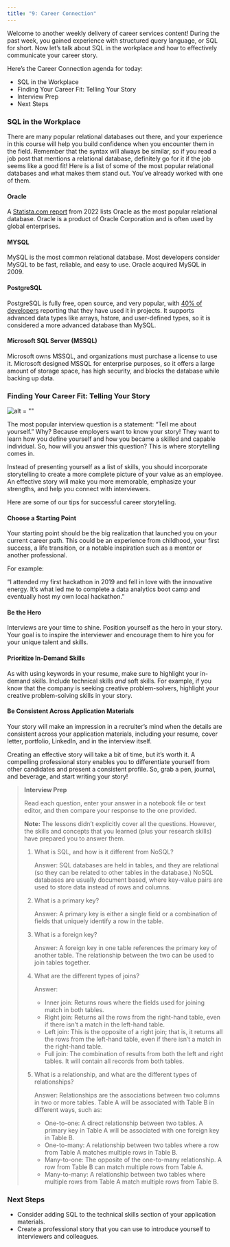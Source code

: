 ```yaml
---
title: "9: Career Connection"
---
```

<img style="display: none;" src="https://static.bc-edx.com/data/dl-1-2/m9/lms/img/banner.jpg" alt="lesson banner" />

Welcome to another weekly delivery of career services content! During the past week, you gained experience with structured query language, or SQL for short. Now let’s talk about SQL in the workplace and how to effectively communicate your career story.

Here’s the Career Connection agenda for today:

* SQL in the Workplace
* Finding Your Career Fit: Telling Your Story
* Interview Prep
* Next Steps

### SQL in the Workplace

There are many popular relational databases out there, and your experience in this course will help you build confidence when you encounter them in the field. Remember that the syntax will always be similar, so if you read a job post that mentions a relational database, definitely go for it if the job seems like a good fit! Here is a list of some of the most popular relational databases and what makes them stand out. You’ve already worked with one of them.

#### Oracle

A [Statista.com report](https://www.statista.com/statistics/1131568/worldwide-popularity-ranking-relational-database-management-systems/) from 2022 lists Oracle as the most popular relational database. Oracle is a product of Oracle Corporation and is often used by global enterprises.

#### MYSQL

MySQL is the most common relational database. Most developers consider MySQL to be fast, reliable, and easy to use. Oracle acquired MySQL in 2009.

#### PostgreSQL

PostgreSQL is fully free, open source, and very popular, with [40% of developers](https://insights.stackoverflow.com/survey/2021#:~:text=in%20that%20row.) reporting that they have used it in projects. It supports advanced data types like arrays, hstore, and user-defined types, so it is considered a more advanced database than MySQL.

#### Microsoft SQL Server (MSSQL)

Microsoft owns MSSQL, and organizations must purchase a license to use it. Microsoft designed MSSQL for enterprise purposes, so it offers a large amount of storage space, has high security, and blocks the database while backing up data.

### Finding Your Career Fit: Telling Your Story

![alt = ""](https://static.bc-edx.com/data/dl-1-2/m9/lms/img/coding-career-application-materials.jpg)

The most popular interview question is a statement: “Tell me about yourself.” Why? Because employers want to know your story! They want to learn how you define yourself and how you became a skilled and capable individual. So, how will you answer this question? This is where storytelling comes in.

Instead of presenting yourself as a list of skills, you should incorporate storytelling to create a more complete picture of your value as an employee. An effective story will make you more memorable, emphasize your strengths, and help you connect with interviewers.

Here are some of our tips for successful career storytelling.

#### Choose a Starting Point

Your starting point should be the big realization that launched you on your current career path. This could be an experience from childhood, your first success, a life transition, or a notable inspiration such as a mentor or another professional.

For example:

“I attended my first hackathon in 2019 and fell in love with the innovative energy. It’s what led me to complete a data analytics boot camp and eventually host my own local hackathon.”

#### Be the Hero

Interviews are your time to shine. Position yourself as the hero in your story. Your goal is to inspire the interviewer and encourage them to hire you for your unique talent and skills.

#### Prioritize In-Demand Skills

As with using keywords in your resume, make sure to highlight your in-demand skills. Include technical skills _and_ soft skills. For example, if you know that the company is seeking creative problem-solvers, highlight your creative problem-solving skills in your story.

#### Be Consistent Across Application Materials

Your story will make an impression in a recruiter’s mind when the details are consistent across your application materials, including your resume, cover letter, portfolio, LinkedIn, and in the interview itself.

Creating an effective story will take a bit of time, but it’s worth it. A compelling professional story enables you to differentiate yourself from other candidates and present a consistent profile. So, grab a pen, journal, and beverage, and start writing your story!

> **Interview Prep**
>
> Read each question, enter your answer in a notebook file or text editor, and then compare your response to the one provided.
>
> **Note:** The lessons didn’t explicitly cover all the questions. However, the skills and concepts that you learned (plus your research skills) have prepared you to answer them.
>
> 1. What is SQL, and how is it different from NoSQL?
>
>     Answer: SQL databases are held in tables, and they are relational (so they can be related to other tables in the database.) NoSQL databases are usually document based, where key-value pairs are used to store data instead of rows and columns.
>
> 2. What is a primary key?
>
>     Answer: A primary key is either a single field or a combination of fields that uniquely identify a row in the table.
>
> 3. What is a foreign key?
>
>     Answer: A foreign key in one table references the primary key of another table. The relationship between the two can be used to join tables together.
>
> 4. What are the different types of joins?
>
>     Answer:
>
>     * Inner join: Returns rows where the fields used for joining match in both tables.
>     * Right join: Returns all the rows from the right-hand table, even if there isn’t a match in the left-hand table.
>     * Left join: This is the opposite of a right join; that is, it returns all the rows from the left-hand table, even if there isn’t a match in the right-hand table.
>     * Full join: The combination of results from both the left and right tables. It will contain all records from both tables.
>
> 5. What is a relationship, and what are the different types of relationships?
>
>     Answer: Relationships are the associations between two columns in two or more tables. Table A will be associated with Table B in different ways, such as:
>
>     * One-to-one: A direct relationship between two tables. A primary key in Table A will be associated with one foreign key in Table B.
>     * One-to-many: A relationship between two tables where a row from Table A matches multiple rows in Table B.
>     * Many-to-one: The opposite of the one-to-many relationship. A row from Table B can match multiple rows from Table A.
>     * Many-to-many: A relationship between two tables where multiple rows from Table A match multiple rows from Table B.

### Next Steps

* Consider adding SQL to the technical skills section of your application materials.
* Create a professional story that you can use to introduce yourself to interviewers and colleagues.
